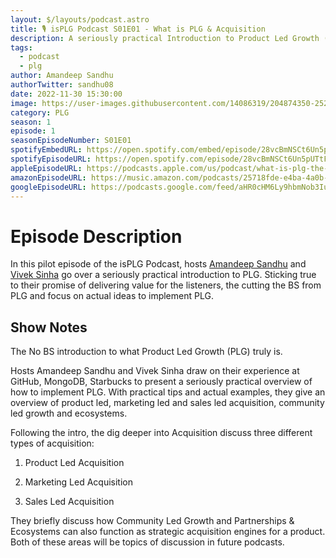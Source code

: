 ```yaml
---
layout: $/layouts/podcast.astro
title: 🎙 isPLG Podcast S01E01 - What is PLG & Acquisition
description: A seriously practical Introduction to Product Led Growth (PLG) and a deep dive into Acquisition.
tags:
  - podcast
  - plg
author: Amandeep Sandhu
authorTwitter: sandhu08
date: 2022-11-30 15:30:00
image: https://user-images.githubusercontent.com/14086319/204874350-2522c974-7dd6-451e-88d5-29f1afd37cc3.png
category: PLG
season: 1
episode: 1
seasonEpisodeNumber: S01E01
spotifyEmbedURL: https://open.spotify.com/embed/episode/28vcBmNSCt6Un5pUTtFq8K
spotifyEpisodeURL: https://open.spotify.com/episode/28vcBmNSCt6Un5pUTtFq8K?si=6P1DMWQ-TUeJR-g8bq5fpQ
appleEpisodeURL: https://podcasts.apple.com/us/podcast/what-is-plg-the-no-bs-introduction-to-product-led/id1656152062?i=1000587318188
amazonEpisodeURL: https://music.amazon.com/podcasts/25718fde-e4ba-4a0b-bfd8-0d7aaa7d8225/episodes/0b4b77bd-b8ba-4afa-9efb-79a97f9fe86f/what-is-plg-the-no-bs-introduction-to-product-led-growth-and-a-deep-dive-into-acquisition
googleEpisodeURL: https://podcasts.google.com/feed/aHR0cHM6Ly9hbmNob3IuZm0vcy9iYmQzZDIzNC9wb2RjYXN0L3Jzcw
---
```


# Episode Description
In this pilot episode of the isPLG Podcast, hosts [Amandeep Sandhu](https://www.linkedin.com/in/sandhua/) and [Vivek Sinha](https://www.linkedin.com/in/vasinha/) go over a seriously practical introduction to PLG. Sticking true to their promise of delivering value for the listeners, the cutting the BS from PLG and focus on actual ideas to implement PLG.



## Show Notes
The No BS introduction to what Product Led Growth (PLG) truly is.

Hosts Amandeep Sandhu and Vivek Sinha draw on their experience at GitHub, MongoDB, Starbucks to present a seriously practical overview of how to implement PLG. With practical tips and actual examples, they give an overview of product led, marketing led and sales led acquisition, community led growth and ecosystems.


Following the intro, the dig deeper into Acquisition discuss three different types of acquisition:

1. Product Led Acquisition

2. Marketing Led Acquisition

3. Sales Led Acquisition


They briefly discuss how Community Led Growth and Partnerships & Ecosystems can also function as strategic acquisition engines for a product. Both of these areas will be topics of discussion in future podcasts.
